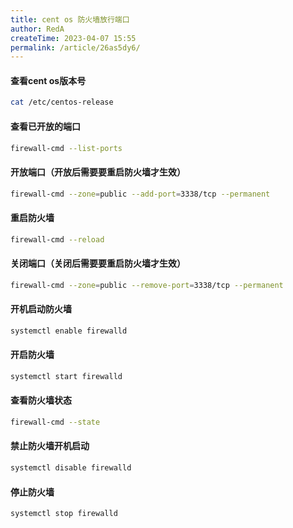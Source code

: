 ```yaml
---
title: cent os 防火墙放行端口
author: RedA
createTime: 2023-04-07 15:55
permalink: /article/26as5dy6/
---
```

#### 查看cent os版本号
``` bash
cat /etc/centos-release
```

#### 查看已开放的端口
``` bash
firewall-cmd --list-ports
```

#### 开放端口（开放后需要要重启防火墙才生效）
``` bash
firewall-cmd --zone=public --add-port=3338/tcp --permanent
```

#### 重启防火墙
``` bash
firewall-cmd --reload
```

#### 关闭端口（关闭后需要要重启防火墙才生效）
``` bash
firewall-cmd --zone=public --remove-port=3338/tcp --permanent
```

#### 开机启动防火墙
``` bash
systemctl enable firewalld
```

#### 开启防火墙
``` bash
systemctl start firewalld
```

#### 查看防火墙状态
``` bash
firewall-cmd --state
```

#### 禁止防火墙开机启动
``` bash
systemctl disable firewalld
```

#### 停止防火墙
``` bash
systemctl stop firewalld
```
